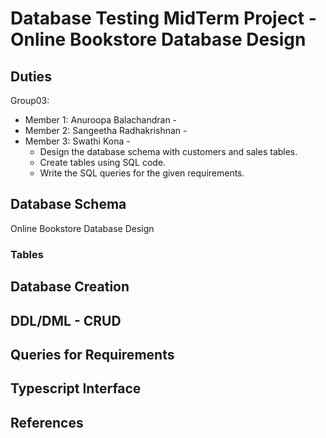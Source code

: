 # Database Testing MidTerm Project - Online Bookstore Database Design
## Duties
Group03:
* Member 1: Anuroopa Balachandran - 
* Member 2: Sangeetha Radhakrishnan - 
* Member 3: Swathi Kona - 
    * Design the database schema with customers and sales tables.
    * Create tables using SQL code.
    * Write the SQL queries for the given requirements.

## Database Schema
Online Bookstore Database Design

### Tables

## Database Creation

## DDL/DML - CRUD

## Queries for Requirements

## Typescript Interface

## References
